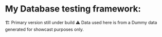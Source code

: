 # My Database testing framework:
🏗️ Primary version still under build
⚠️ Data used here is from a Dummy data generated for showcast purposes only.
